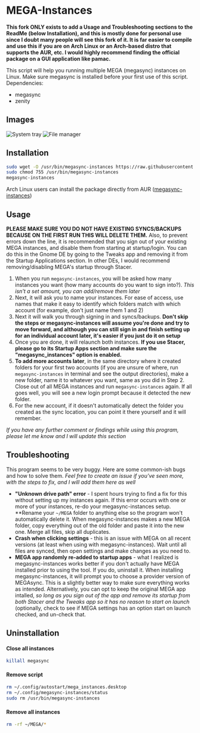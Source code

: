 # MEGA-Instances

**This fork ONLY exists to add a Usage and Troubleshooting sections to the ReadMe (below Installation), and this is mostly done for personal use since I doubt many people will see this fork of it. It is far easier to compile and use this if you are on Arch Linux or an Arch-based distro that supports the AUR, etc. I would highly recommend finding the official package on a GUI application like pamac.**

This script will help you running multiple MEGA (megasync) instances on Linux.
Make sure megasync is installed before your first use of this script.
Dependencies:
  - megasync
  - zenity

## Images
![System tray](img/tray.png?raw=true "System tray")
![File manager](img/file-manager.png?raw=true "File manager")

## Installation
```bash
sudo wget -O /usr/bin/megasync-instances https://raw.githubusercontent.com/NicoVarg99/MEGA-Instances/master/mega_instances.sh
sudo chmod 755 /usr/bin/megasync-instances
megasync-instances
```
Arch Linux users can install the package directly from AUR ([megasync-instances](https://aur.archlinux.org/packages/megasync-instances))

## Usage

**PLEASE MAKE SURE YOU DO NOT HAVE EXISTING SYNCS/BACKUPS BECAUSE ON THE FIRST RUN THIS WILL DELETE THEM.** Also, to prevent errors down the line, it is recommended that you sign out of your existing MEGA instances, and disable them from starting at startup/login. You can do this in the Gnome DE by going to the Tweaks app and removing it from the Startup Applications section. In other DEs, I would recommend removing/disabling MEGA's startup through Stacer.

1. When you run `megasync-instances`, you will be asked how many instances you want (how many accounts do you want to sign into?). *This isn't a set amount, you can add/remove them later*
2. Next, it will ask you to name your instances. For ease of access, use names that make it easy to identify which folders match with which account (for example, don't just name them 1 and 2)
3. Next it will walk you through signing in and syncs/backups. **Don't skip the steps or megasync-instances will assume you're done and try to move forward, and although you can still sign in and finish setting up for an individual account later, it's easier if you just do it on setup**
4. Once you are done, it will relaunch both instances. **If you use Stacer, please go to its Startup Apps section and make sure the "megasync_instances" option is enabled.**
5. **To add more accounts later**, in the same directory where it created folders for your first two accounts (if you are unsure of where, run `megasync-instances` in terminal and see the output directories), make a new folder, name it to whatever you want, same as you did in Step 2. Close out of all MEGA instances and run `megasync-instances` again. If all goes well, you will see a new login prompt because it detected the new folder.
6. For the new account, if it doesn't automatically detect the folder you created as the sync location, you can point it there yourself and it will remember.

*If you have any further comment or findings while using this program, please let me know and I will update this section*

## Troubleshooting

This program seems to be very buggy. Here are some common-ish bugs and how to solve them. *Feel free to create an issue if you've seen more, with the steps to fix, and I will add them here as well*
- **"Unknown drive path" error** - I spent hours trying to find a fix for this without setting up my instances again. If this error occurs with one or more of your instances, re-do your megasync-instances setup. **Rename your `~/MEGA` folder to anything else so the program won't automatically delete it. When megasync-instances makes a new MEGA folder, copy everything out of the old folder and paste it into the new one. Merge all files, skip all duplicates.
- **Crash when clicking settings** - this is an issue with MEGA on all recent versions (at least when using with megasync-instances). Wait until all files are synced, then open settings and make changes as you need to.
- **MEGA app randomly re-added to startup apps** - what I realized is megasync-instances works better if you don't actually have MEGA installed prior to using the tool. If you do, uninstall it. When installing megasync-instances, it will prompt you to choose a provider version of MEGAsync. This is a slightly better way to make sure everything works as intended. Alternatively, you can opt to keep the original MEGA app intalled, *so long as you sign out of the app and remove its startup from both Stacer and the Tweaks app so it has no reason to start on launch* (optionally, check to see if MEGA settings has an option start on launch checked, and un-check that.

## Uninstallation
#### Close all instances
```bash
killall megasync
```
#### Remove script
```bash
rm ~/.config/autostart/mega_instances.desktop
rm ~/.config/megasync-instances/status
sudo rm /usr/bin/megasync-instances
```
#### Remove all instances
```bash
rm -rf ~/MEGA/*
```
